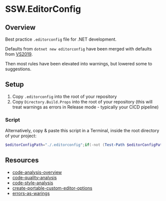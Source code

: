 # SSW.EditorConfig

## Overview

Best practice `.editorconfig` file for .NET development.

Defaults from `dotnet new editorconfig` have been merged with defaults from [VS2019](https://docs.microsoft.com/en-us/dotnet/fundamentals/code-analysis/code-style-rule-options?view=vs-2019#example-editorconfig-file).

Then most rules have been elevated into warnings, but lowered some to suggestions.

## Setup

1. Copy `.editorconfig` into the root of your repository
2. Copy `Directory.Build.Props` into the root of your repository (this will treat warnings as errors in Release mode - typically your CICD pipeline) 

### Script

Alternatively, copy & paste this script in a Terminal, inside the root directory of your project:

```powershell
$editorConfigPath="./.editorconfig";if(-not (Test-Path $editorConfigPath)){Invoke-WebRequest "https://raw.githubusercontent.com/SSWConsulting/SSW.EditorConfig/main/.editorconfig" -OutFile $editorConfigPath;Write-Host "File installed: '$editorConfigPath'"}else{Write-Host "File already exists: '$editorConfigPath'"};$directoryBuildPropsPath="./Directory.Build.Props";if(-not (Test-Path $directoryBuildPropsPath)){Invoke-WebRequest "https://raw.githubusercontent.com/SSWConsulting/SSW.EditorConfig/main/Directory.Build.Props" -OutFile $directoryBuildPropsPath;Write-Host "File installed: '$directoryBuildPropsPath'"}else{Write-Host "File already exists: '$directoryBuildPropsPath'"}
```

## Resources

- [code-analysis-overview](https://learn.microsoft.com/en-us/dotnet/fundamentals/code-analysis/overview?tabs=net-7)
- [code-quality-analysis](https://learn.microsoft.com/en-us/dotnet/fundamentals/code-analysis/overview?tabs=net-7#code-quality-analysis)
- [code-style-analysis](https://learn.microsoft.com/en-us/dotnet/fundamentals/code-analysis/overview?tabs=net-7#code-style-analysis)
- [create-portable-custom-editor-options](https://learn.microsoft.com/en-us/visualstudio/ide/create-portable-custom-editor-options?view=vs-2022)
- [errors-as-warings](https://learn.microsoft.com/en-us/dotnet/csharp/language-reference/compiler-options/errors-warnings)
